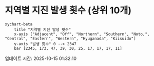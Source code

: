 # 지역별 지진 발생 횟수 (상위 10개)

```mermaid
xychart-beta
    title "지역별 지진 발생 횟수"
    x-axis ["Adjacent", "Off", "Northern", "Southern", "Noto,", "Central", "Eastern", "Western", "Hyuganada", "Kiisuido"]
    y-axis "발생 횟수" 0 --> 2347
    bar [2345, 173, 47, 39, 30, 25, 17, 17, 17, 11]
```

업데이트 시간: 2025-10-15 01:32:10
